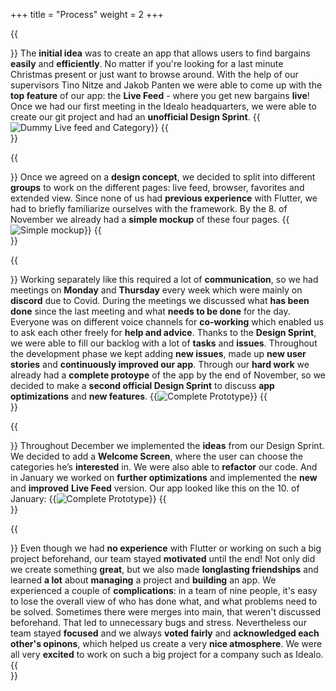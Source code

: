 +++
title = "Process"
weight = 2
+++


{{<section title="Idea">}}
The **initial idea** was to create an app that allows users to find bargains **easily** and **efficiently**. No matter if you're looking for a last minute Christmas present or just want to browse around.
With the help of our supervisors Tino Nitze and Jakob Panten we were able to come up with the **top feature** of our app: the **Live Feed** - where you get new bargains **live**! Once we had our first meeting in the Idealo headquarters, we were able to create our git project and had an **unofficial Design Sprint**. 
{{<image src="fertig1.png" alt="Dummy Live feed and Category" >}}
{{</section>}}

{{<section title="Development: Phase 1">}}
Once we agreed on a **design concept**, we decided to split into different **groups** to work on the different pages: live feed, browser, favorites and extended view. Since none of us had **previous experience** with Flutter, we had to briefly familiarize ourselves with the framework.
By the 8. of November we already had a **simple mockup** of these four pages.
{{<image src="fertig2.png" alt="Simple mockup" >}}
{{</section>}}

{{<section title="Development: Phase 2">}}
Working separately like this required a lot of **communication**, so we had meetings on **Monday** and **Thursday** every week which were mainly on **discord** due to Covid. During the meetings we discussed what **has been done** since the last meeting and what **needs to be done** for the day. Everyone was on different voice channels for **co-working** which enabled us to ask each other freely for **help and advice**.
Thanks to the **Design Sprint**, we were able to fill our backlog with a lot of **tasks** and **issues**. Throughout the development phase we kept adding **new issues**, made up **new user stories** and **continuously improved our app**.
Through our **hard work** we already had a **complete protoype** of the app by the end of November, so we decided to make a **second official Design Sprint** to discuss **app optimizations** and **new features**.
{{<image src="fertig4.png" alt="Complete Prototype" >}}
{{</section>}}

{{<section title="Development: Phase 3">}}
Throughout December we implemented the **ideas** from our Design Sprint. We decided to add a **Welcome Screen**, where the user can choose the categories he’s **interested** in. We were also able to **refactor** our code.
And in January we worked on **further optimizations** and implemented the **new** and **improved** **Live Feed** version. Our app looked like this on the 10. of January:
{{<image src="fertig5.png" alt="Complete Prototype" >}}
{{</section>}}

{{<section title="Reflection">}}
Even though we had **no experience** with Flutter or working on such a big project beforehand, our team stayed **motivated** until the end! Not only did we create something **great**, but we also made **longlasting friendships** and learned **a lot** about **managing** a project and **building** an app.
We experienced a couple of **complications**: in a team of nine people, it's easy to lose the overall view of who has done what, and what problems need to be solved. Sometimes there were merges into main, that weren't discussed beforehand. That led to unnecessary bugs and stress. Nevertheless our team stayed **focused** and we always **voted fairly** and **acknowledged each other's opinons**, which helped us create a very **nice atmosphere**. We were all very **excited** to work on such a big project for a company such as Idealo.
{{</section>}}
